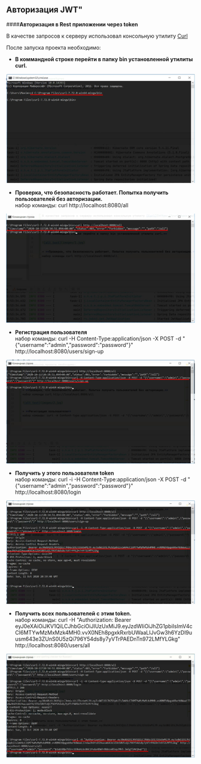 ## Авторизация JWT"
####**Авторизация в Rest приложении через token**

В качестве запросов к серверу использовал консольную утилиту [Curl](https://curl.haxx.se/download.html)

После запуска проекта необходимо:

* **В коммандной строке перейти в папку bin установленной утилиты curl.**

![alt text](images/1.jpg)

* **Проверка, что безопасность работает. Попытка получить пользователей без авторизации.**\
набор команды: curl http://localhost:8080/all

![alt text](images/2.jpg)

* **Регистрация пользователя**\
набор команды: curl -H Content-Type:application/json -X POST -d "{\"username\":\"admin\",\"password\":\"password\"}" http://localhost:8080/users/sign-up

![alt text](images/3.jpg)

* **Получить у этого пользователя token**\
набор команды: curl -i -H Content-Type:application/json -X POST -d "{\"username\":\"admin\",\"password\":\"password\"}" http://localhost:8080/login

![alt text](images/4.jpg)

* **Получить всех пользователей с этим token.**\
набор команды: curl -H "Authorization: Bearer eyJ0eXAiOiJKV1QiLCJhbGciOiJIUzUxMiJ9.eyJzdWIiOiJhZG1pbiIsImV4cCI6MTYwMzMxMzk4MH0.vvX0NEh8pgxkRxrbUWaaLIJvGw3h6YzDl9uusm643e3ZUnS0U5zQi796Y54ds8y7yVTrPAEDnTn972LMfYLGkg" http://localhost:8080/users/all

![alt text](images/5.jpg)